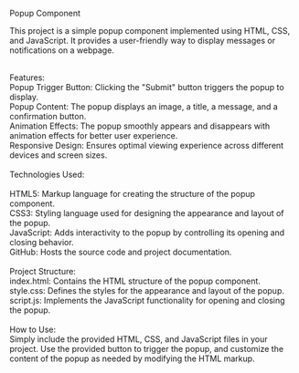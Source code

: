 Popup Component

This project is a simple popup component implemented using HTML, CSS, and JavaScript. It provides a user-friendly way to display messages or notifications on a webpage.<br>
<br>

Features:
<br>
Popup Trigger Button: Clicking the "Submit" button triggers the popup to display.<br>
Popup Content: The popup displays an image, a title, a message, and a confirmation button.<br>
Animation Effects: The popup smoothly appears and disappears with animation effects for better user experience.<br>
Responsive Design: Ensures optimal viewing experience across different devices and screen sizes.<br>
<br>
Technologies Used:<br>
<br>
HTML5: Markup language for creating the structure of the popup component.<br>
CSS3: Styling language used for designing the appearance and layout of the popup.<br>
JavaScript: Adds interactivity to the popup by controlling its opening and closing behavior.<br>
GitHub: Hosts the source code and project documentation.<br>
<br>
Project Structure:
<br>
index.html: Contains the HTML structure of the popup component.<br>
style.css: Defines the styles for the appearance and layout of the popup.<br>
script.js: Implements the JavaScript functionality for opening and closing the popup.<br>
<br>
How to Use:
<br>
Simply include the provided HTML, CSS, and JavaScript files in your project. Use the provided button to trigger the popup, and customize the content of the popup as needed by modifying the HTML markup.<br>

